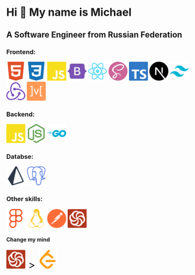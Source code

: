 # Hi 👋 My name is Michael

## A Software Engineer from Russian Federation

### Frontend:

<p>
  <img src="./assets/Frontend/html5-color.svg" height="50" width="50"/>
  <img src="./assets/Frontend/css3-color.svg" height="50" width="50"/>
  <img src="./assets/Frontend/javascript-color.svg" height="50" width="50"/>
  <img src="./assets/Frontend/bootstrap-color.svg" height="50" width="50"/>
  <img src="./assets/Frontend/react-color.svg" height="50" width="50"/>
  <img src="./assets/Frontend/sass-color.svg" height="50" width="50"/>
  <img src="./assets/Frontend/typescript-color.svg" height="50" width="50"/>
  <img src="./assets/Frontend/nextdotjs-color.svg" height="50" width="50"/>
  <img src="./assets/Frontend/tailwindcss-color.svg" height="50" width="50"/>
  <img src="./assets/Frontend/redux-color.svg" height="50" width="50"/>
  <img src="./assets/Frontend/mobx-color.svg" height="50" width="50"/>
</p>

### Backend:

<p>
  <img src="./assets/Backend/javascript-color.svg" height="50" width="50"/>
  <img src="./assets/Backend/nodedotjs-color.svg" height="50" width="50"/>
  <img src="./assets/Backend/go-color.svg" height="50" width="50"/>
</p>

### Databse:

<p>
  <img src="./assets/Database/prisma-color.svg" height="50" width="50"/>
  <img src="./assets/Database/postgresql-color.svg" height="50" width="50"/>
</p>

### Other skills:

<p>
  <img src="./assets/Other/figma-color.svg" height="50" width="50"/>
  <img src="./assets/Other/linux-color.svg" height="50" width="50"/>
  <img src="./assets/Other/postman-color.svg" height="50" width="50"/>
  <img src="./assets/Other/codewars-color.svg" height="50" width="50"/>
</p>

#### Change my mind

<span style="font-size:2em; text-align:center;" >
  <img src="./assets/Other/codewars-color.svg" height="50"/> > <img src="./assets/Other/leetcode-color.svg" width="50"/>
</span>
